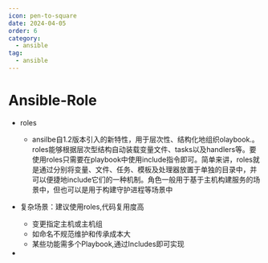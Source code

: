 ```yaml
---
icon: pen-to-square
date: 2024-04-05
order: 6
category:
  - ansible
tag:
  - ansible
---
```

# Ansible-Role

- roles
  - ansilbe自1.2版本引入的新特性，用于层次性、结构化地组织olaybook.。roles能够根据层次型结构自动装载变量文件、tasks以及handlers等。要使用roles只需要在playbook中使用include指令即可。简单来讲，roles就是通过分别将变量、文件、任务、模板及处理器放置于单独的目录中，并可以便捷地include它们的一种机制。角色一般用于基于主机构建服务的场景中，但也可以是用于构建守护进程等场景中

- 复杂场景：建议使用roles,代码复用度高
  - 变更指定主机或主机组
  - 如命名不规范维护和传承成本大
  - 某些功能需多个Playbook,通过Includes即可实现

- 
